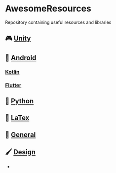 # AwesomeResources
Repository containing useful resources and libraries

## 🎮 [Unity](https://github.com/VictorHerbert/AwesomeResources/tree/master/Unity)
## 🤖 [Android](https://github.com/VictorHerbert/AwesomeResources/tree/master/Android)
### [Kotlin](https://github.com/VictorHerbert/AwesomeResources/tree/master/Android)
### [Flutter](https://github.com/VictorHerbert/AwesomeResources/tree/master/Android)
## 🐍 [Python](https://github.com/VictorHerbert/AwesomeResources/tree/master/Python)
## 📝 [LaTex](https://github.com/VictorHerbert/AwesomeResources/tree/master/Latex)
## 📁 [General](https://github.com/VictorHerbert/AwesomeResources/tree/master/General)
## 🖌 [Design](https://github.com/VictorHerbert/AwesomeResources/tree/master/Design)


* []()